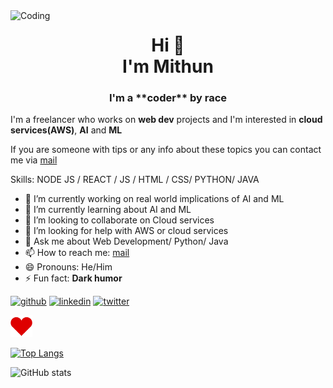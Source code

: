 
<img align="left" alt="Coding" src="https://drive.google.com/file/d/1baWGjetREYh-CMXr34aGur9As3TRix1o/view?usp=sharing">
<h1 align="center">Hi 👋<br> I'm Mithun</h1>
<h3 align="center">I'm a **coder** by race</h3>



I'm a freelancer who works on **web dev** projects and I'm interested in **cloud services(AWS)**, **AI** and **ML**

If you are someone with tips or any info about these topics you can contact me via [mail](mithunrp07@gmail.com)

Skills: NODE JS / REACT / JS / HTML / CSS/ PYTHON/ JAVA

- 🔭 I’m currently working on real world implications of AI and ML 
- 🌱 I’m currently learning about AI and ML 
- 👯 I’m looking to collaborate on Cloud services 
- 🤔 I’m looking for help with AWS or cloud services 
- 💬 Ask me about Web Development/ Python/ Java 
- 📫 How to reach me: [mail](mithunrp07@gmail.com) 
- 😄 Pronouns: He/Him 
- ⚡ Fun fact: **Dark humor**  
 


[<img src='https://cdn.jsdelivr.net/npm/simple-icons@3.0.1/icons/github.svg' alt='github' height='40'>](https://github.com/MithunRP)  [<img src='https://cdn.jsdelivr.net/npm/simple-icons@3.0.1/icons/linkedin.svg' alt='linkedin' height='40'>](https://www.linkedin.com/in/https://www.linkedin.com/in/mithunrp//)  [<img src='https://cdn.jsdelivr.net/npm/simple-icons@3.0.1/icons/twitter.svg' alt='twitter' height='40'>](https://twitter.com/https://twitter.com/mithun_rp)  

<a href='https://docs.github.com/en/github/supporting-the-open-source-community-with-github-sponsors'><img src='https://raw.githubusercontent.com/acervenky/animated-github-badges/master/assets/sponsorbadge.gif' width='35' height='35'></a> 

[![Top Langs](https://github-readme-stats.vercel.app/api/top-langs/?username=MithunRP)](https://github.com/anuraghazra/github-readme-stats)

![GitHub stats](https://github-readme-stats.vercel.app/api?username=MithunRP&show_icons=true)  

